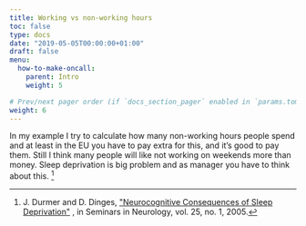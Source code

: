 ```yaml
---
title: Working vs non-working hours
toc: false
type: docs
date: "2019-05-05T00:00:00+01:00"
draft: false
menu:
  how-to-make-oncall:
    parent: Intro
    weight: 5

# Prev/next pager order (if `docs_section_pager` enabled in `params.toml`)
weight: 6
---
```


In my example I try to calculate how many non-working hours people spend and at least in the EU you have to pay extra for this, and it’s good to pay them. Still I think many people will like not working on weekends more than money. Sleep deprivation is big problem and as manager you have to think about this. [^2]

[^2]: J. Durmer and D. Dinges,  ["Neurocognitive Consequences of Sleep Deprivation"](http://www.ncbi.nlm.nih.gov/pubmed/15798944) , in Seminars in Neurology, vol. 25, no. 1, 2005.
